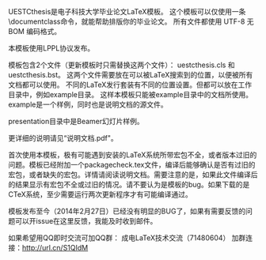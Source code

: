 UESTCthesis是电子科技大学毕业论文LaTeX模板。
这个模板可以仅使用一条\documentclass命令，就能帮助排版你的毕业论文。
所有文件都使用 UTF-8 无 BOM 编码格式。

本模板使用LPPL协议发布。

模板包含2个文件（更新模板时只需替换这两个文件）：
uestcthesis.cls 和 uestcthesis.bst。
这两个文件需要放在可以被LaTeX搜索到的位置，以便被所有文档都可以使用。
不同的LaTeX发行套装有不同的位置设置。但都可以放在工作目录中，例如example目录。
这样本模板只能被example目录中的文档所使用。example是一个样例，同时也是说明文档的源文件。

presentation目录中是Beamer幻灯片样例。

更详细的说明请见“说明文档.pdf"。

首次使用本模板，极有可能遇到安装的LaTeX系统所带宏包不全，或者版本过旧的问题。模板已经附加一个packagecheck.tex文件，编译后能够确认是否有过旧的宏包，或者缺失的宏包。详情请阅读说明文档。需要注意的是，如果此文件编译后的结果显示有宏包不全或过旧的情况。请不要认为是模板的bug。如果下载的是CTeX系统，至少需要运行两次更新程序才有可能编译通过。

模板发布至今（2014年2月27日）已经没有明显的BUG了，如果有需要反馈的问题可以开issue在这里反馈，我能及时收到邮件。

如果希望用QQ即时交流可加QQ群：
成电LaTeX技术交流（71480604）
加群连接：http://url.cn/S1QIdM